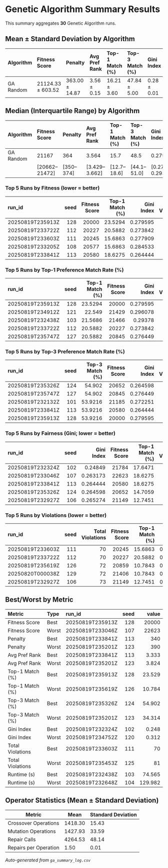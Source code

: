 # Genetic Algorithm Summary Results

This summary aggregates **30** Genetic Algorithm runs.

## Mean ± Standard Deviation by Algorithm

| Algorithm   | Fitness Score     | Penalty        | Avg Pref Rank   | Top-1 Match (%)   | Top-3 Match (%)   | Gini Index   | Total Violations   | Runtime (s)   |
|:------------|:------------------|:---------------|:----------------|:------------------|:------------------|:-------------|:-------------------|:--------------|
| GA Random   | 21124.33 ± 603.52 | 363.00 ± 14.87 | 3.56 ± 0.15     | 16.21 ± 3.60      | 47.84 ± 5.00      | 0.28 ± 0.01  | 74.87 ± 2.62       | 84.69 ± 11.97 |

## Median (Interquartile Range) by Algorithm

| Algorithm   | Fitness Score   | Penalty   | Avg Pref Rank   | Top-1 Match (%)   | Top-3 Match (%)   | Gini Index    | Total Violations   | Runtime (s)   |
|:------------|:----------------|:----------|:----------------|:------------------|:------------------|:--------------|:-------------------|:--------------|
| GA Random   | 21167           | 364       | 3.564           | 15.7              | 48.5              | 0.279         | 75                 | 80            |
|             | [20662–21472]   | [350–374] | [3.429–3.662]   | [12.7–18.6]       | [44.1–51.0]       | [0.273–0.293] | [73–76]            | [79–86]       |

### Top 5 Runs by Fitness (lower = better)

| run_id           |   seed |   Fitness Score |   Top-1 Match (%) |   Gini Index |   Total Violations |   Runtime (s) |
|:-----------------|-------:|----------------:|------------------:|-------------:|-------------------:|--------------:|
| 20250819T235913Z |    128 |           20000 |           23.5294 |     0.279595 |                 73 |       86.5494 |
| 20250819T233722Z |    112 |           20227 |           20.5882 |     0.273842 |                 70 |       78.7585 |
| 20250819T233603Z |    111 |           20245 |           15.6863 |     0.277909 |                 70 |       78.9719 |
| 20250819T233205Z |    108 |           20577 |           15.6863 |     0.284533 |                 73 |       78.8725 |
| 20250819T233841Z |    113 |           20580 |           18.6275 |     0.264444 |                 74 |       79.2662 |

### Top 5 Runs by Top-1 Preference Match Rate (%)

| run_id           |   seed |   Top-1 Match (%) |   Fitness Score |   Gini Index |   Total Violations |   Runtime (s) |
|:-----------------|-------:|------------------:|----------------:|-------------:|-------------------:|--------------:|
| 20250819T235913Z |    128 |           23.5294 |           20000 |     0.279595 |                 73 |       86.5494 |
| 20250819T234912Z |    121 |           22.549  |           21429 |     0.296078 |                 74 |       79.6789 |
| 20250819T232438Z |    103 |           21.5686 |           21466 |     0.29378  |                 75 |       74.5654 |
| 20250819T233722Z |    112 |           20.5882 |           20227 |     0.273842 |                 70 |       78.7585 |
| 20250819T235747Z |    127 |           20.5882 |           20845 |     0.276449 |                 73 |       87.5475 |

### Top 5 Runs by Top-3 Preference Match Rate (%)

| run_id           |   seed |   Top-3 Match (%) |   Fitness Score |   Gini Index |   Total Violations |   Runtime (s) |
|:-----------------|-------:|------------------:|----------------:|-------------:|-------------------:|--------------:|
| 20250819T235326Z |    124 |           54.902  |           20652 |     0.264598 |                 77 |       85.4963 |
| 20250819T235747Z |    127 |           54.902  |           20845 |     0.276449 |                 73 |       87.5475 |
| 20250819T232132Z |    101 |           53.9216 |           21185 |     0.272251 |                 76 |      111.12   |
| 20250819T233841Z |    113 |           53.9216 |           20580 |     0.264444 |                 74 |       79.2662 |
| 20250819T235913Z |    128 |           53.9216 |           20000 |     0.279595 |                 73 |       86.5494 |

### Top 5 Runs by Fairness (Gini; lower = better)

| run_id           |   seed |   Gini Index |   Fitness Score |   Top-1 Match (%) |   Total Violations |   Runtime (s) |
|:-----------------|-------:|-------------:|----------------:|------------------:|-------------------:|--------------:|
| 20250819T232324Z |    102 |     0.24849  |           21784 |           17.6471 |                 78 |      111.65   |
| 20250819T233046Z |    107 |     0.263173 |           22623 |           18.6275 |                 78 |       79.2949 |
| 20250819T233841Z |    113 |     0.264444 |           20580 |           18.6275 |                 74 |       79.2662 |
| 20250819T235326Z |    124 |     0.264598 |           20652 |           14.7059 |                 77 |       85.4963 |
| 20250819T232927Z |    106 |     0.265274 |           21149 |           12.7451 |                 73 |       78.9901 |

### Top 5 Runs by Violations (lower = better)

| run_id           |   seed |   Total Violations |   Fitness Score |   Top-1 Match (%) |   Gini Index |   Runtime (s) |
|:-----------------|-------:|-------------------:|----------------:|------------------:|-------------:|--------------:|
| 20250819T233603Z |    111 |                 70 |           20245 |           15.6863 |     0.277909 |       78.9719 |
| 20250819T233722Z |    112 |                 70 |           20227 |           20.5882 |     0.273842 |       78.7585 |
| 20250819T235619Z |    126 |                 72 |           20859 |           10.7843 |     0.278168 |       86.2313 |
| 20250820T000038Z |    129 |                 72 |           21406 |           10.7843 |     0.282342 |       84.9521 |
| 20250819T232927Z |    106 |                 73 |           21149 |           12.7451 |     0.265274 |       78.9901 |

## Best/Worst by Metric

| Metric           | Type   | run_id           |   seed |     value |
|:-----------------|:-------|:-----------------|-------:|----------:|
| Fitness Score    | Best   | 20250819T235913Z |    128 | 20000     |
| Fitness Score    | Worst  | 20250819T233046Z |    107 | 22623     |
| Penalty          | Best   | 20250819T233841Z |    113 |   340     |
| Penalty          | Worst  | 20250819T235201Z |    123 |   390     |
| Avg Pref Rank    | Best   | 20250819T233841Z |    113 |     3.333 |
| Avg Pref Rank    | Worst  | 20250819T235201Z |    123 |     3.824 |
| Top-1 Match (%)  | Best   | 20250819T235913Z |    128 |    23.529 |
| Top-1 Match (%)  | Worst  | 20250819T235619Z |    126 |    10.784 |
| Top-3 Match (%)  | Best   | 20250819T235326Z |    124 |    54.902 |
| Top-3 Match (%)  | Worst  | 20250819T235201Z |    123 |    34.314 |
| Gini Index       | Best   | 20250819T232324Z |    102 |     0.248 |
| Gini Index       | Worst  | 20250819T234752Z |    120 |     0.312 |
| Total Violations | Best   | 20250819T233603Z |    111 |    70     |
| Total Violations | Worst  | 20250819T235453Z |    125 |    81     |
| Runtime (s)      | Best   | 20250819T232438Z |    103 |    74.565 |
| Runtime (s)      | Worst  | 20250819T232648Z |    104 |   129.982 |

## Operator Statistics (Mean ± Standard Deviation)

| Metric                  | Mean | Standard Deviation |
|-------------------------|------|-------------------|
| Crossover Operations | 1418.30 | 15.43 |
| Mutation Operations | 1427.93 | 33.59 |
| Repair Calls | 4264.53 | 48.14 |
| Repairs per Operation | 1.50 | 0.01 |

_Auto-generated from `ga_summary_log.csv`_
